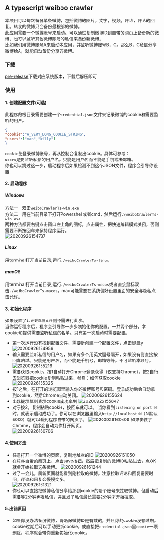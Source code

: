 ## A typescript weiboo crawler
本项目可以每次备份单条微博，包括微博的图片，文字，视频，评论，评论的回复。转发的微博只会备份最根部的微博。  
此应用需要一个微博账号来启动。可以通过复制微博ID到自带的网页上备份新的微博，也可以监听其他微博账号的私信来备份新微博。  
比如我们用微博账号A来启动本应用，并监听微博账号B，C。那么B，C私信分享微博给A，就能自动备份分享的微博。
### 下载
[pre-release](https://github.com/Combo819/weiboCrawlerRxdb/releases)下载对应系统版本，下载后解压即可
### 使用
#### 1. 创建配置文件(可选)
此程序的根目录需要创建一个`credential.json`文件来记录微博的cookie和需要监听的用户。
```json
{
"cookie":"A_VERY_LONG_COOKIE_STRING",
"users":["van","billy"]
}
```
`cookie`先登录微博账号，再从控制台复制出cookie。具体可参考：  
`users`是要监听私信的用户名。只能是用户名而不能是手机或者邮箱。  
你也可以跳过这一步，启动程序后如果检测不到这个JSON文件，程序会引导你设置
#### 2. 启动程序
##### Windows
方法一：双击`weiboCrawlerTs-win.exe`  
方法二：用在当前目录下打开Powershell或者cmd，然后运行`.\weiboCrawlerTs-win.exe`  
两种方法都要右键点击窗口左上角的图标，点击属性，把快速编辑模式关闭，否则需要不断按回车来保持程序运行。  
![20200926154737](https://raw.githubusercontent.com/kang-ut/picbed/master/img/20200926154737.png)
##### Linux
用terminal打开当前目录,运行`./weiboCrawlerTs-linux`
##### macOS
用terminal打开当前目录,运行`./weiboCrawlerTs-macos`或者直接鼠标双击`./weiboCrawlerTs-macos`。mac可能需要在系统偏好设置里面的安全与隐私点击允许。
#### 3. 初始化程序
如果设置了`1.创建配置文件`则不需进行此步。  
当你运行程序后，程序会引导你一步步初始化你的配置。一共两个部分，拿cookie和提供需要监听私信的名单。只有第一次启动时需要配置。
+ 第一次运行没有找到配置文件，需要新创建一个配置文件，点击键盘y
![20200926154956](https://raw.githubusercontent.com/kang-ut/picbed/master/img/20200926154956.png)
+ 输入需要监听私信的用户名，如果有多个用英文逗号隔开，如果没有则直接按回车略过。只能是用户名，而不能是手机号，邮箱等等。不可监听本账号。
![20200926155216](https://raw.githubusercontent.com/kang-ut/picbed/master/img/20200926155216.png)
+ 需要获取cookie。按1自动打开Chrome登录获得（仅支持Chrome），按2自行去浏览器把cookie复制粘贴过来，参照：[如何获取cookie](https://github.com/dataabc/weiboSpider/blob/master/docs/cookie.md)
![20200926155325](https://raw.githubusercontent.com/kang-ut/picbed/master/img/20200926155325.png)
+ 按1之后，在打开的浏览器里输入你的微博账号和密码。登录成功后会自动拿到cookie，然后Chrome自动关闭。
![20200926155624](https://raw.githubusercontent.com/kang-ut/picbed/master/img/20200926155624.png)
+ 出现提示框则表示cookie成功拿到
![20200926155847](https://raw.githubusercontent.com/kang-ut/picbed/master/img/20200926155847.png)
+ 对于按2，复制粘贴cookie，按回车就可以。
当你看到`listening on port N`时，就表示启动成功了。你可以在浏览器里输入`http://localhost:N`（N默认5000）就可以看到程序自带的网页了。
![20200926160409](https://raw.githubusercontent.com/kang-ut/picbed/master/img/20200926160409.png)
如果安装了Chrome，程序会自动为你打开网页。  
![20200926160706](https://raw.githubusercontent.com/kang-ut/picbed/master/img/20200926160706.png)
#### 4.使用方法
+ 任意打开一个微博的页面，复制地址栏的ID
![20200926161050](https://raw.githubusercontent.com/kang-ut/picbed/master/img/20200926161050.png)
+ 在程序自带的网页上，点击save按钮，然后把复制的微博ID粘贴进去，点OK就会开始拉取这条微博。
![20200926161244](https://raw.githubusercontent.com/kang-ut/picbed/master/img/20200926161244.png)  
+ 过了一会儿，刷新页面就能看到刚拉取的微博。注意拉取评论和回复需要时间，评论和回复会慢慢变多。  
![20200926161321](https://raw.githubusercontent.com/kang-ut/picbed/master/img/20200926161321.png)
+ 你也可以直接把微博私信分享给那到cookie的那个账号来拉取微博。但启动后需要等2分钟再发私信，并且发了私信最长需要2分钟才开始拉取。
#### 5.出错原因
+ 如果你没办法备份微博，请确保微博ID是有效的，并且你的cookie没有过期。cookie过期后可以手动更新cookie，或直接把`credential.json`里`cookie`一项删除，程序就会带你重新初始化cookie。